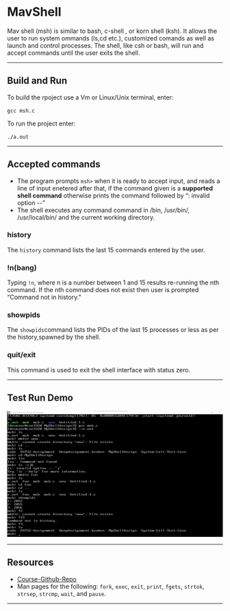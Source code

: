 # MavShell
Mav shell (msh) is similar to bash, c-shell , or korn shell (ksh). It allows the user to run system ommands (ls,cd etc.), customized comands as well as launch and control processes. The shell, like csh or bash, will run and accept commands until the user exits the shell.
***
## Build and Run
 To build the rpoject use a Vm or Linux/Unix terminal, enter:
 
    gcc msh.c
 
 To run the project enter:
 
    ./a.out
 ***
## Accepted commands
  * The program prompts `msh>` when it is ready to accept input, and reads a line of input enetered after that, if the command given is a **supported shell command** otherwise prints the command followed by “: invalid option --”
  * The shell executes any command command in /bin, /usr/bin/, /usr/local/bin/ and the current working directory.
### history
  The `history` command lists the last 15 commands entered by the user.
### !n(bang)
  Typing `!n`, where n is a number between 1 and 15 results re-running the nth command. If the nth command does not exist then user is prompted “Command not in history.”
### showpids
  The  `showpids`command lists the PIDs of the last 15 processes or less as per the history,spawned by the shell.
### quit/exit
  This command is used to exit the shell interface with status zero.
 ***
## Test Run Demo
 ![Demo-run](https://github.com/Kidrah31/MavShell/blob/main/MavShell_Walkthrough.png)
 ***
 ## Resources
 * [Course-Github-Repo](https://github.com/CSE3320/Shell-Assignment )
 *  Man pages for the following: `fork`, `exec`, `exit`, `print`, `fgets`,
`strtok`, `strsep`, `strcmp`, `wait`, and `pause`.
***
